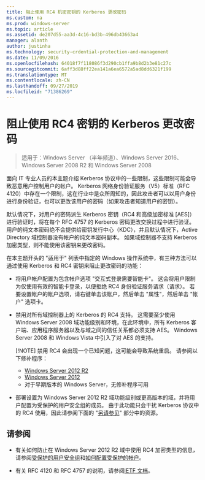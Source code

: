 ```yaml
---
title: 阻止使用 RC4 机密密钥的 Kerberos 更改密码
ms.custom: na
ms.prod: windows-server
ms.topic: article
ms.assetid: de207d55-aa3d-4c16-bd3b-496db43663a4
manager: alanth
author: justinha
ms.technology: security-crdential-protection-and-management
ms.date: 11/09/2016
ms.openlocfilehash: 64018f7f118086f3d290cb1ffa9b8d2b3e81c27c
ms.sourcegitcommit: 6aff3d88ff22ea141a6ea6572a5ad8dd6321f199
ms.translationtype: MT
ms.contentlocale: zh-CN
ms.lasthandoff: 09/27/2019
ms.locfileid: "71386269"
---
```

# <a name="preventing-kerberos-change-password-that-uses-rc4-secret-keys"></a>阻止使用 RC4 密钥的 Kerberos 更改密码

>适用于：Windows Server （半年频道）、Windows Server 2016、Windows Server 2008 R2 和 Windows Server 2008

面向 IT 专业人员的本主题介绍 Kerberos 协议中的一些限制，这些限制可能会导致恶意用户控制用户的帐户。 Kerberos 网络身份验证服务（V5）标准（RFC 4120）中存在一个限制，这在行业中是众所周知的，因此攻击者可以以用户身份进行身份验证，也可以更改该用户的密码（如果攻击者知道用户的密钥）。

默认情况下，对用户的密码派生 Kerberos 密钥（RC4 和高级加密标准 [AES]）进行验证时，将在每个 RFC 4757 的 Kerberos 密码更改交换过程中进行验证。 用户的纯文本密码绝不会提供给密钥发行中心（KDC），并且默认情况下，Active Directory 域控制器没有帐户的纯文本密码副本。 如果域控制器不支持 Kerberos 加密类型，则不能使用该密钥来更改密码。 

在本主题开头的 "适用于" 列表中指定的 Windows 操作系统中，有三种方法可以通过使用 Kerberos 和 RC4 密钥来阻止更改密码的功能：

- 将用户帐户配置为包含帐户选项 "交互式登录需要智能卡"。 这会将用户限制为仅使用有效的智能卡登录，以便拒绝 RC4 身份验证服务请求（请求）。 若要设置帐户的帐户选项，请右键单击该帐户，然后单击 "属性"，然后单击 "帐户" 选项卡。 

- 禁用对所有域控制器上的 Kerberos 的 RC4 支持。 这需要至少使用 Windows Server 2008 域功能级别和环境，在此环境中，所有 Kerberos 客户端、应用程序服务器以及与域之间的信任关系都必须支持 AES。 Windows Server 2008 和 Windows Vista 中引入了对 AES 的支持。

    [!NOTE]
    禁用 RC4 会出现一个已知问题，这可能会导致系统重启。 请参阅以下修补程序：
    - [Windows Server 2012 R2](https://support.microsoft.com/en-us/kb/3038261)
    - [Windows Server 2012](https://support.microsoft.com/en-us/kb/3086213)
    - 对于早期版本的 Windows Server，无修补程序可用

- 部署设置为 Windows Server 2012 R2 域功能级别或更高版本的域，并将用户配置为受保护的用户安全组的成员。 由于此功能只会干扰 Kerberos 协议中的 RC4 使用，因此请参阅下面的 "[另请参见](#see-also)" 部分中的资源。

## <a name="see-also"></a>请参阅

- 有关如何防止在 Windows Server 2012 R2 域中使用 RC4 加密类型的信息，请参阅[受保护的用户安全组](/../credentials-protection-and-management/protected-users-security-group.md)和[如何配置受保护的帐户](/../credentials-protection-and-management/how-to-configure-protected-accounts.md)。

- 有关 RFC 4120 和 RFC 4757 的说明，请参阅[IETF 文档](http://tools.ietf.org/html/)。
